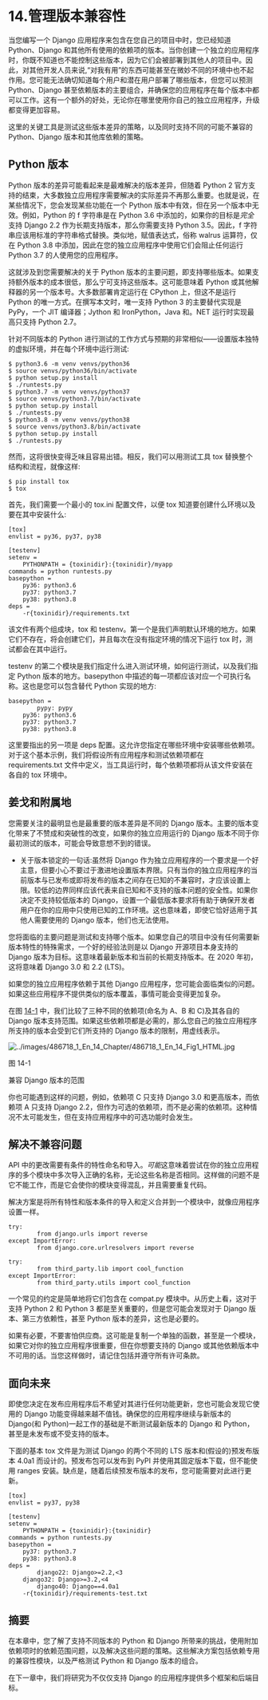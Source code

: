 # 14.管理版本兼容性

当您编写一个 Django 应用程序来包含在您自己的项目中时，您已经知道 Python、Django 和其他所有使用的依赖项的版本。当你创建一个独立的应用程序时，你既不知道也不能控制这些版本，因为它们会被部署到其他人的项目中。因此，对其他开发人员来说,“对我有用”的东西可能甚至在微妙不同的环境中也不起作用。您可能无法确切知道每个用户和潜在用户部署了哪些版本，但您可以预测 Python、Django 甚至依赖版本的主要组合，并确保您的应用程序在每个版本中都可以工作。这有一个额外的好处，无论你在哪里使用你自己的独立应用程序，升级都变得更加容易。

这里的关键工具是测试这些版本差异的策略，以及同时支持不同的可能不兼容的 Python、Django 版本和其他库依赖的策略。

## Python 版本

Python 版本的差异可能看起来是最难解决的版本差异，但随着 Python 2 官方支持的结束，大多数独立应用程序需要解决的实际差异不再那么重要。也就是说，在某些情况下，您会发现某些功能在一个 Python 版本中有效，但在另一个版本中无效。例如，Python 的 f 字符串是在 Python 3.6 中添加的，如果你的目标是*完全*支持 Django 2.2 作为长期支持版本，那么你需要支持 Python 3.5。因此，f 字符串应该用标准的字符串格式替换。类似地，赋值表达式，俗称 walrus 运算符，仅在 Python 3.8 中添加，因此在您的独立应用程序中使用它们会阻止任何运行 Python 3.7 的人使用您的应用程序。

这就涉及到您需要解决的关于 Python 版本的主要问题，即支持哪些版本。如果支持额外版本的成本很低，那么宁可支持这些版本。这可能意味着 Python 或其他解释器的另一个版本号。大多数部署肯定运行在 CPython 上，但这不是运行 Python 的唯一方式。在撰写本文时，唯一支持 Python 3 的主要替代实现是 PyPy，一个 JIT 编译器；Jython 和 IronPython，Java 和。NET 运行时实现最高只支持 Python 2.7。

针对不同版本的 Python 进行测试的工作方式与预期的非常相似——设置版本独特的虚拟环境，并在每个环境中运行测试:

```
$ python3.6 -m venv venvs/python36
$ source venvs/python36/bin/activate
$ python setup.py install
$ ./runtests.py
$ python3.7 -m venv venvs/python37
$ source venvs/python3.7/bin/activate
$ python setup.py install
$ ./runtests.py
$ python3.8 -m venv venvs/python38
$ source venvs/python3.8/bin/activate
$ python setup.py install
$ ./runtests.py

```

然而，这将很快变得乏味且容易出错。相反，我们可以用测试工具 tox 替换整个结构和流程，就像这样:

```
$ pip install tox
$ tox

```

首先，我们需要一个最小的 tox.ini 配置文件，以便 tox 知道要创建什么环境以及要在其中安装什么:

```
[tox]
envlist = py36, py37, py38

[testenv]
setenv =
    PYTHONPATH = {toxinidir}:{toxinidir}/myapp
commands = python runtests.py
basepython =
    py36: python3.6
    py37: python3.7
    py38: python3.8
deps =
    -r{toxinidir}/requirements.txt

```

该文件有两个组成块，tox 和 testenv。第一个是我们声明默认环境的地方。如果它们不存在，将会创建它们，并且每次在没有指定环境的情况下运行 tox 时，测试都会在其中运行。

testenv 的第二个模块是我们指定什么进入测试环境，如何运行测试，以及我们指定 Python 版本的地方。basepython 中描述的每一项都应该对应一个可执行名称。这也是您可以包含替代 Python 实现的地方:

```
basepython =
        pypy: pypy
    py36: python3.6
    py37: python3.7
    py38: python3.8

```

这里要指出的另一项是 deps 配置。这允许您指定在哪些环境中安装哪些依赖项。对于这个基本示例，我们将假设所有应用程序和测试依赖项都在 requirements.txt 文件中定义，当工具运行时，每个依赖项都将从该文件安装在各自的 tox 环境中。

## 姜戈和附属地

您需要关注的最明显也是最重要的版本差异是不同的 Django 版本。主要的版本变化带来了不赞成和突破性的改变，如果你的独立应用运行的 Django 版本不同于你最初测试的版本，可能会导致意想不到的错误。

*   关于版本锁定的一句话:虽然将 Django 作为独立应用程序的一个要求是一个好主意，但要小心不要过于激进地设置版本界限。只有当你的独立应用程序的当前版本与已发布或即将发布的版本之间存在已知的不兼容时，才应该设置上限。较低的边界同样应该代表来自已知和不支持的版本问题的安全性。如果你决定不支持较低版本的 Django，设置一个最低版本要求将有助于确保开发者用户在你的应用中只使用已知的工作环境。这也意味着，即使它恰好适用于其他人需要使用的 Django 版本，他们也无法使用。

您将面临的主要问题是测试和支持哪个版本。如果您自己的项目中没有任何需要新版本特性的特殊需求，一个好的经验法则是以 Django 开源项目本身支持的 Django 版本为目标。这意味着最新版本和当前的长期支持版本。在 2020 年初，这将意味着 Django 3.0 和 2.2 (LTS)。

如果您的独立应用程序依赖于其他 Django 应用程序，您可能会面临类似的问题。如果这些应用程序不提供类似的版本覆盖，事情可能会变得更加复杂。

在图 [14-1](#Fig1) 中，我们比较了三种不同的依赖项(命名为 A、B 和 C)及其各自的 Django 版本支持范围。如果这些依赖项都是必需的，那么您自己的独立应用程序所支持的版本会受到它们所支持的 Django 版本的限制，用虚线表示。

![../images/486718_1_En_14_Chapter/486718_1_En_14_Fig1_HTML.jpg](../images/486718_1_En_14_Chapter/486718_1_En_14_Fig1_HTML.jpg)

图 14-1

兼容 Django 版本的范围

你也可能遇到这样的问题，例如，依赖项 C 只支持 Django 3.0 和更高版本，而依赖项 A 只支持 Django 2.2，但作为可选的依赖项，而不是必需的依赖项。这种情况不太可能发生，但在支持应用程序中的可选功能时会发生。

## 解决不兼容问题

API 中的更改需要有条件的特性命名和导入。*可能*这意味着尝试在你的独立应用程序的多个模块中多次导入正确的名称，无论这些名称是否相同。这样做的问题不是它不能工作，而是它会使你的模块变得混乱，并且需要重复代码。

解决方案是将所有特性和版本条件的导入和定义合并到一个模块中，就像应用程序设置一样。

```
try:
        from django.urls import reverse
except ImportError:
        from django.core.urlresolvers import reverse

try:
        from third_party.lib import cool_function
except ImportError:
        from third_party.utils import cool_function

```

一个常见的约定是简单地将它们包含在 compat.py 模块中。从历史上看，这对于支持 Python 2 和 Python 3 都是至关重要的，但是您可能会发现对于 Django 版本、第三方依赖性，甚至 Python 版本的差异，这也是必要的。

如果有必要，不要害怕供应商。这可能是复制一个单独的函数，甚至是一个模块，如果它对你的独立应用程序很重要，但在你想要支持的 Django 或其他依赖版本中不可用的话。当您这样做时，请记住包括并遵守所有许可条款。

## 面向未来

即使您决定在发布应用程序后不希望对其进行任何功能更新，您也可能会发现它使用的 Django 功能变得越来越不值钱。确保您的应用程序继续与新版本的 Django(和 Python)一起工作的基础是不断测试最新版本的 Django 和 Python，甚至是未发布或不受支持的版本。

下面的基本 tox 文件是为测试 Django 的两个不同的 LTS 版本和(假设的)预发布版本 4.0a1 而设计的。预发布包可以发布到 PyPI 并使用其固定版本下载，但不能使用 ranges 安装。缺点是，随着后续预发布版本的发布，您可能需要对此进行更新。

```
[tox]
envlist = py37, py38

[testenv]
setenv =
    PYTHONPATH = {toxinidir}:{toxinidir}
commands = python runtests.py
basepython =
    py37: python3.7
    py38: python3.8
deps =
        django22: Django>=2.2,<3
    django32: Django>=3.2,<4
        django40: Django==4.0a1
    -r{toxinidir}/requirements-test.txt

```

## 摘要

在本章中，您了解了支持不同版本的 Python 和 Django 所带来的挑战，使用附加依赖项时的依赖范围问题，以及解决这些问题的策略。这些解决方案包括依赖专用的兼容性模块，以及严格测试 Python 和 Django 版本的组合。

在下一章中，我们将研究为不仅仅支持 Django 的应用程序提供多个框架和后端目标。
